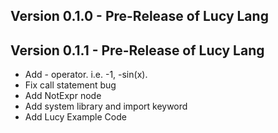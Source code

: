 ## Version 0.1.0 - Pre-Release of Lucy Lang

## Version 0.1.1 - Pre-Release of Lucy Lang
* Add - operator. i.e. -1, -sin(x).
* Fix call statement bug
* Add NotExpr node
* Add system library and import keyword
* Add Lucy Example Code